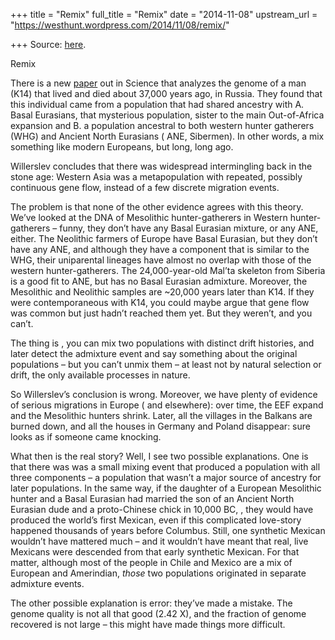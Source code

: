 +++
title = "Remix"
full_title = "Remix"
date = "2014-11-08"
upstream_url = "https://westhunt.wordpress.com/2014/11/08/remix/"

+++
Source: [here](https://westhunt.wordpress.com/2014/11/08/remix/).

Remix

There is a new
[paper](http://www.sciencemag.org/content/early/2014/11/05/science.aaa0114.abstract)
out in Science that analyzes the genome of a man (K14) that lived and
died about 37,000 years ago, in Russia. They found that this individual
came from a population that had shared ancestry with A. Basal
Eurasians, that mysterious population, sister to the main Out-of-Africa
expansion and B. a population ancestral to both western hunter gatherers
(WHG) and Ancient North Eurasians ( ANE, Sibermen). In other words, a
mix something like modern Europeans, but long, long ago.

Willerslev concludes that there was widespread intermingling back in the
stone age: Western Asia was a metapopulation with repeated, possibly
continuous gene flow, instead of a few discrete migration events.

The problem is that none of the other evidence agrees with this theory.
We’ve looked at the DNA of Mesolithic hunter-gatherers in Western
hunter-gatherers – funny, they don’t have any Basal Eurasian mixture, or
any ANE, either. The Neolithic farmers of Europe have Basal Eurasian,
but they don’t have any ANE, and although they have a component that is
similar to the WHG, their uniparental lineages have almost no overlap
with those of the western hunter-gatherers. The 24,000-year-old Mal’ta
skeleton from Siberia is a good fit to ANE, but has no Basal Eurasian
admixture. Moreover, the Mesolithic and Neolithic samples are \~20,000
years later than K14. If they were contemporaneous with K14, you could
maybe argue that gene flow was common but just hadn’t reached them yet.
But they weren’t, and you can’t.

The thing is , you can mix two populations with distinct drift
histories, and later detect the admixture event and say something about
the original populations – but you can’t unmix them – at least not by
natural selection or drift, the only available processes in nature.

So Willerslev’s conclusion is wrong. Moreover, we have plenty of
evidence of serious migrations in Europe ( and elsewhere): over time,
the EEF expand and the Mesolithic hunters shrink. Later, all the
villages in the Balkans are burned down, and all the houses in Germany
and Poland disappear: sure looks as if someone came knocking.

What then is the real story? Well, I see two possible explanations.
One is that there was was a small mixing event that produced a
population with all three components – a population that wasn’t a major
source of ancestry for later populations. In the same way, if the
daughter of a European Mesolithic hunter and a Basal Eurasian had
married the son of an Ancient North Eurasian dude and a proto-Chinese
chick in 10,000 BC, , they would have produced the world’s first
Mexican, even if this complicated love-story happened thousands of years
before Columbus. Still, one synthetic Mexican wouldn’t have mattered
much – and it wouldn’t have meant that real, live Mexicans were
descended from that early synthetic Mexican. For that matter, although
most of the people in Chile and Mexico are a mix of European and
Amerindian, *those* two populations originated in separate admixture
events.

The other possible explanation is error: they’ve made a mistake. The
genome quality is not all that good (2.42 X), and the fraction of genome
recovered is not large – this might have made things more difficult.

